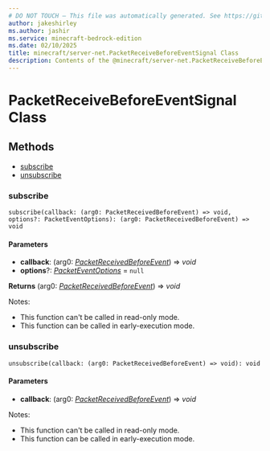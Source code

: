 ```yaml
---
# DO NOT TOUCH — This file was automatically generated. See https://github.com/mojang/minecraftapidocsgenerator to modify descriptions, examples, etc.
author: jakeshirley
ms.author: jashir
ms.service: minecraft-bedrock-edition
ms.date: 02/10/2025
title: minecraft/server-net.PacketReceiveBeforeEventSignal Class
description: Contents of the @minecraft/server-net.PacketReceiveBeforeEventSignal class.
---
```

# PacketReceiveBeforeEventSignal Class

## Methods
- [subscribe](#subscribe)
- [unsubscribe](#unsubscribe)

### **subscribe**
`
subscribe(callback: (arg0: PacketReceivedBeforeEvent) => void, options?: PacketEventOptions): (arg0: PacketReceivedBeforeEvent) => void
`

#### **Parameters**
- **callback**: (arg0: [*PacketReceivedBeforeEvent*](PacketReceivedBeforeEvent.md)) => *void*
- **options**?: [*PacketEventOptions*](PacketEventOptions.md) = `null`

**Returns** (arg0: [*PacketReceivedBeforeEvent*](PacketReceivedBeforeEvent.md)) => *void*
  
Notes:
- This function can't be called in read-only mode.
- This function can be called in early-execution mode.

### **unsubscribe**
`
unsubscribe(callback: (arg0: PacketReceivedBeforeEvent) => void): void
`

#### **Parameters**
- **callback**: (arg0: [*PacketReceivedBeforeEvent*](PacketReceivedBeforeEvent.md)) => *void*
  
Notes:
- This function can't be called in read-only mode.
- This function can be called in early-execution mode.
